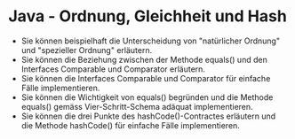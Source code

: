 # Java - Ordnung, Gleichheit und Hash

* Sie können beispielhaft die Unterscheidung von "natürlicher Ordnung" und "spezieller Ordnung" erläutern.
* Sie können die Beziehung zwischen der Methode equals() und den Interfaces Comparable und Comparator erläutern.
* Sie können die Interfaces Comparable und Comparator für einfache Fälle implementieren.
* Sie können die Wichtigkeit von equals() begründen und die Methode equals() gemäss Vier-Schritt-Schema adäquat implementieren.
* Sie können die drei Punkte des hashCode()-Contractes erläutern und die Methode hashCode() für einfache Fälle implementieren.
